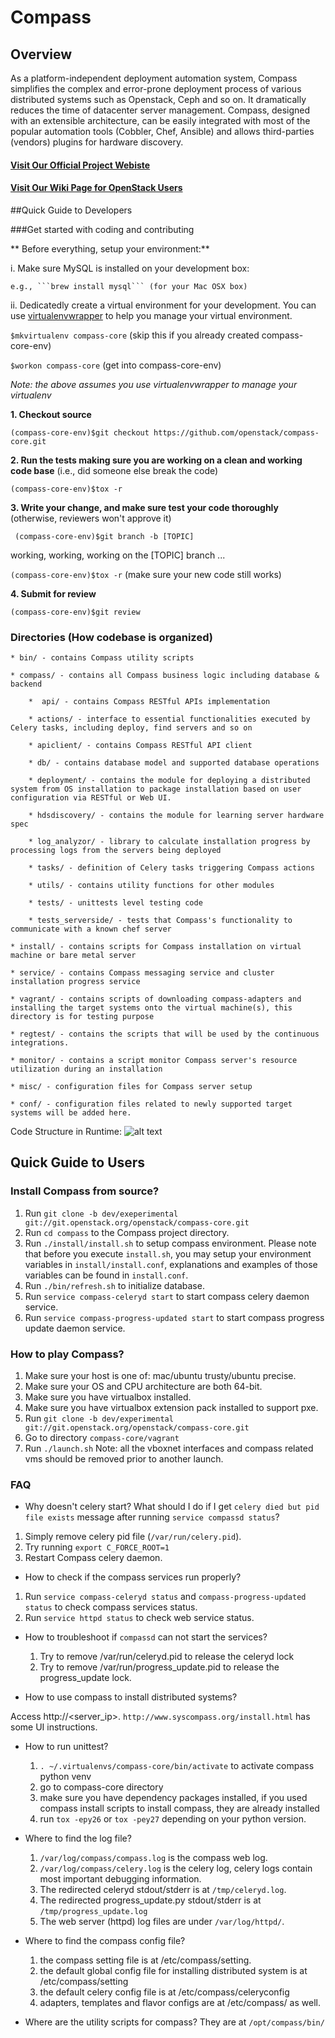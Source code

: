 Compass
=======

## Overview


As a platform-independent deployment automation system, Compass simplifies the complex and error-prone deployment process of various distributed systems such as Openstack, Ceph and so on. It dramatically reduces the time of datacenter server management. Compass, designed with an extensible architecture, can be easily integrated with most of the popular automation
tools (Cobbler, Chef, Ansible) and allows third-parties (vendors) plugins for hardware discovery.

#### [Visit Our Official Project Webiste](http://www.syscompass.org/)

#### [Visit Our Wiki Page for OpenStack Users](https://wiki.openstack.org/wiki/Compass)


##Quick Guide to Developers

###Get started with coding and contributing

** Before everything, setup your environment:**

i. Make sure MySQL is installed on your development box:

    e.g., ```brew install mysql``` (for your Mac OSX box)

ii. Dedicatedly create a virtual environment for your development. You can use  [virtualenvwrapper](http://virtualenvwrapper.readthedocs.org/) to help you manage your virtual environment.

  ```$mkvirtualenv compass-core``` (skip this if you already created compass-core-env)

  ```$workon compass-core``` (get into compass-core-env)

_Note: the above assumes you use virtualenvwrapper to manage your virtualenv_

**1. Checkout source**

    (compass-core-env)$git checkout https://github.com/openstack/compass-core.git

**2. Run the tests making sure you are working on a clean and working code base**  (i.e., did someone else break the code)

``` (compass-core-env)$tox -r ```

**3. Write your  change, and make sure test your code thoroughly** (otherwise, reviewers won't approve it)

``` (compass-core-env)$git branch -b [TOPIC]```

working, working, working on the [TOPIC] branch ...

``` (compass-core-env)$tox -r ``` (make sure your new code still works)

**4. Submit for review**

```(compass-core-env)$git review ```





### Directories (How codebase is organized)

    * bin/ - contains Compass utility scripts

    * compass/ - contains all Compass business logic including database & backend

        *  api/ - contains Compass RESTful APIs implementation

        * actions/ - interface to essential functionalities executed by Celery tasks, including deploy, find servers and so on

        * apiclient/ - contains Compass RESTful API client

        * db/ - contains database model and supported database operations

        * deployment/ - contains the module for deploying a distributed system from OS installation to package installation based on user configuration via RESTful or Web UI.

        * hdsdiscovery/ - contains the module for learning server hardware spec

        * log_analyzor/ - library to calculate installation progress by processing logs from the servers being deployed

        * tasks/ - definition of Celery tasks triggering Compass actions

        * utils/ - contains utility functions for other modules

        * tests/ - unittests level testing code

        * tests_serverside/ - tests that Compass's functionality to communicate with a known chef server

    * install/ - contains scripts for Compass installation on virtual machine or bare metal server

    * service/ - contains Compass messaging service and cluster installation progress service

    * vagrant/ - contains scripts of downloading compass-adapters and installing the target systems onto the virtual machine(s), this directory is for testing purpose

    * regtest/ - contains the scripts that will be used by the continuous integrations.

    * monitor/ - contains a script monitor Compass server's resource utilization during an installation

    * misc/ - configuration files for Compass server setup

    * conf/ - configuration files related to newly supported target systems will be added here.

Code Structure in Runtime:
    ![alt text](./imgs/runtime_code_path.jpg "Modular Components")

Quick Guide to Users
--------------------

### Install Compass from source?

 1. Run `git clone -b dev/exeperimental git://git.openstack.org/openstack/compass-core.git`
 2. Run `cd compass` to the Compass project directory.
 3. Run `./install/install.sh` to setup compass environment. Please note that before you execute `install.sh`, you may setup your environment variables in `install/install.conf`, explanations and examples of those variables can be found in `install.conf`.
 4. Run `./bin/refresh.sh` to initialize database.
 6. Run `service compass-celeryd start` to start compass celery daemon service.
 7. Run `service compass-progress-updated start` to start compass progress update daemon service.

### How to play Compass?

 1. Make sure your host is one of: mac/ubuntu trusty/ubuntu precise.
 2. Make sure your OS and CPU architecture are both 64-bit.
 3. Make sure you have virtualbox installed.
 4. Make sure you have virtualbox extension pack installed to support pxe.
 5. Run `git clone -b dev/experimental git://git.openstack.org/openstack/compass-core.git`
 6. Go to directory `compass-core/vagrant`
 7. Run `./launch.sh`
 Note: all the vboxnet interfaces and compass related vms should be removed prior to another launch.


 ### FAQ

  * Why doesn't celery start?  What should I do if I get `celery died but pid file exists` message after running `service compassd status`?

   1. Simply remove celery pid file (`/var/run/celery.pid`).
   2. Try running `export C_FORCE_ROOT=1`
   3. Restart Compass celery daemon.

  * How to check if the compass services run properly?
   1. Run `service compass-celeryd status` and `compass-progress-updated status` to check compass services status.
   2. Run `service httpd status` to check web service status.

  * How to troubleshoot if `compassd` can not start the services?
    1. Try to remove /var/run/celeryd.pid to release the celeryd lock
    2. Try to remove /var/run/progress_update.pid to release the progress_update lock.

  * How to use compass to install distributed systems?

   Access http://<server_ip>. `http://www.syscompass.org/install.html` has some UI instructions.

  * How to run unittest?
     1. `. ~/.virtualenvs/compass-core/bin/activate` to activate compass python venv
     2. go to compass-core directory
     3. make sure you have dependency packages installed, if you used compass install scripts to install compass, they are already installed
     4. run `tox -epy26` or `tox -pey27` depending on your python version.

  * Where to find the log file?
    1. `/var/log/compass/compass.log` is the compass web log.
    2. `/var/log/compass/celery.log` is the celery log, celery logs contain most important debugging information.
    3. The redirected celeryd stdout/stderr is at `/tmp/celeryd.log`.
    4. The redirected progress_update.py stdout/stderr is at `/tmp/progress_update.log`
    5. The web server (httpd) log files are under `/var/log/httpd/`.

  * Where to find the compass config file?
    1. the compass setting file is at /etc/compass/setting.
    2. the default global config file for installing distributed system is at /etc/compass/setting
    3. the default celery config file is at /etc/compass/celeryconfig
    4. adapters, templates and flavor configs are at /etc/compass/ as well.


  * Where are the utility scripts for compass?
   They are at `/opt/compass/bin/`
